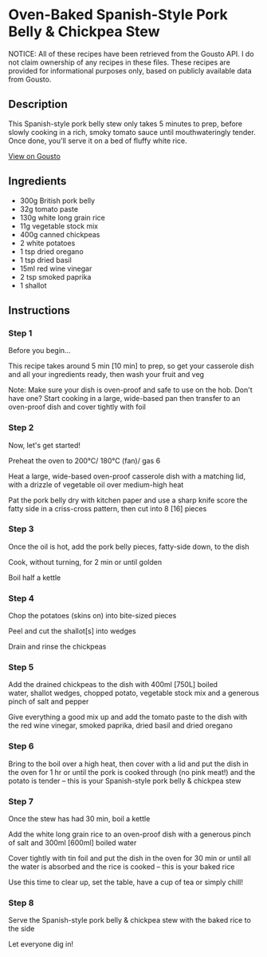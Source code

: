# Oven-Baked Spanish-Style Pork Belly & Chickpea Stew 

NOTICE: All of these recipes have been retrieved from the Gousto API. I do not claim ownership of any recipes in these files. These recipes are provided for informational purposes only, based on publicly available data from Gousto.

## Description

This Spanish-style pork belly stew only takes 5 minutes to prep, before slowly cooking in a rich, smoky tomato sauce until mouthwateringly tender. Once done, you'll serve it on a bed of fluffy white rice.

[View on Gousto](https://www.gousto.co.uk/recipes/cookbook/oven-baked-spanish-style-pork-belly-chickpea-stew)

## Ingredients

- 300g British pork belly
- 32g tomato paste
- 130g white long grain rice
- 11g vegetable stock mix
- 400g canned chickpeas
- 2 white potatoes
- 1 tsp dried oregano
- 1 tsp dried basil
- 15ml red wine vinegar
- 2 tsp smoked paprika
- 1 shallot

## Instructions


### Step 1

Before you begin...

This recipe takes around 5 min <span class="text-danger">[10 min]</span> to prep, so get your casserole dish and all your ingredients ready, then wash your fruit and veg

Note: Make sure your dish is oven-proof and safe to use on the hob. Don't have one? Start cooking in a large, wide-based pan then transfer to an oven-proof dish and cover tightly with foil


### Step 2

Now, let's get started!

Preheat the oven to 200°C/ 180°C (fan)/ gas 6

Heat a large, wide-based oven-proof casserole dish with a matching lid, with a drizzle of vegetable oil over medium-high heat

Pat the pork belly dry with kitchen paper and use a sharp knife score the fatty side in a criss-cross pattern, then cut into 8 <span class="text-danger">[16]</span> pieces


### Step 3

Once the oil is hot, add the pork belly pieces, fatty-side down, to the dish

Cook, without turning, for 2 min or until golden

Boil half a kettle


### Step 4

Chop the potatoes<span class="text-danger"> </span>(skins on) into bite-sized pieces

Peel and cut the shallot<span class="text-danger">[s]</span> into wedges

Drain and rinse the chickpeas


### Step 5

Add the drained chickpeas to the dish with 400ml [750L] boiled water, shallot wedges, chopped potato, vegetable stock mix and a generous pinch of salt and pepper

Give everything a good mix up and add the tomato paste to the dish with the red wine vinegar, smoked paprika, dried basil and dried oregano


### Step 6

Bring to the boil over a high heat, then cover with a lid and put the dish in the oven for 1 hr or until the pork is cooked through (no pink meat!) and the potato is tender – this is your Spanish-style pork belly & chickpea stew


### Step 7

Once the stew has had 30 min, boil a kettle

Add the white long grain rice to an oven-proof dish with a generous pinch of salt and 300ml <span class="text-danger">[600ml]</span> boiled water

Cover tightly with tin foil and put the dish in the oven for 30 min or until all the water is absorbed and the rice is cooked – this is your baked rice

Use this time to clear up, set the table, have a cup of tea or simply chill!

### Step 8

Serve the Spanish-style pork belly & chickpea stew with the baked rice to the side

Let everyone dig in!

